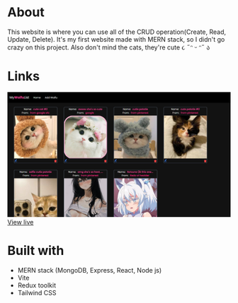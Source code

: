 # About

This website is where you can use all of the CRUD operation(Create, Read, Update, Delete). It's my first website made with MERN stack, so I didn't go crazy on this project.
Also don't mind the cats, they're cute ૮ ˶ᵔ ᵕ ᵔ˶ ა

# Links

![image](./client/public/chrome_T7VUaHBYcy.png)
[View live](https://mywaifulist.netlify.app)

# Built with

- MERN stack (MongoDB, Express, React, Node js)
- Vite
- Redux toolkit
- Tailwind CSS
